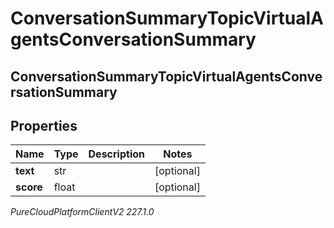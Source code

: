 # ConversationSummaryTopicVirtualAgentsConversationSummary

## ConversationSummaryTopicVirtualAgentsConversationSummary

## Properties

|Name | Type | Description | Notes|
|------------ | ------------- | ------------- | -------------|
| **text** | str |  | [optional] |
| **score** | float |  | [optional] |



_PureCloudPlatformClientV2 227.1.0_
